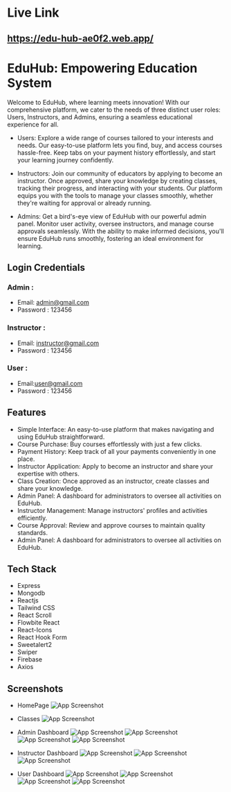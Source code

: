 
# Live Link
## https://edu-hub-ae0f2.web.app/




# EduHub: Empowering Education System

Welcome to EduHub, where learning meets innovation! With our comprehensive platform, we cater to the needs of three distinct user roles: Users, Instructors, and Admins, ensuring a seamless educational experience for all.

*  Users:
Explore a wide range of courses tailored to your interests and needs. Our easy-to-use platform lets you find, buy, and access courses hassle-free. Keep tabs on your payment history effortlessly, and start your learning journey confidently.

* Instructors:
Join our community of educators by applying to become an instructor. Once approved, share your knowledge by creating classes, tracking their progress, and interacting with your students. Our platform equips you with the tools to manage your classes smoothly, whether they're waiting for approval or already running.

*  Admins:
Get a bird's-eye view of EduHub with our powerful admin panel. Monitor user activity, oversee instructors, and manage course approvals seamlessly. With the ability to make informed decisions, you'll ensure EduHub runs smoothly, fostering an ideal environment for learning.


## Login Credentials
### Admin :
- Email: admin@gmail.com
- Password : 123456
### Instructor :
- Email: instructor@gmail.com
- Password : 123456
### User :
- Email:user@gmail.com
- Password : 123456


## Features

- Simple Interface: An easy-to-use platform that makes navigating and using EduHub straightforward.
- Course Purchase: Buy courses effortlessly with just a few clicks.
- Payment History: Keep track of all your payments conveniently in one place.
- Instructor Application: Apply to become an instructor and share your expertise with others.
- Class Creation: Once approved as an instructor, create classes and share your knowledge.
- Admin Panel: A dashboard for administrators to oversee all activities on EduHub.
- Instructor Management: Manage instructors' profiles and activities efficiently.
- Course Approval: Review and approve courses to maintain quality standards.
- Admin Panel: A dashboard for administrators to oversee all activities on EduHub.


## Tech Stack


* Express
* Mongodb
* Reactjs
* Tailwind CSS
* React Scroll
* Flowbite React
* React-Icons
* React Hook Form
* Sweetalert2
* Swiper
* Firebase
* Axios

## Screenshots
- HomePage
![App Screenshot](https://i.ibb.co/rs9Z7Gt/home.png)
- Classes
![App Screenshot](https://i.ibb.co/4Spc981/class.png)


- Admin Dashboard
![App Screenshot](https://i.ibb.co/dPcjpnQ/admin-home.png)
![App Screenshot](https://i.ibb.co/Ctqj1Sv/admin-manage-class.png)
![App Screenshot](https://i.ibb.co/gMpVV15/admin-user.png)
![App Screenshot](https://i.ibb.co/Lp5W2mP/admin-application.png)

- Instructor Dashboard
![App Screenshot](https://i.ibb.co/nn42ccZ/ins-myclass.png)
![App Screenshot](https://i.ibb.co/98sBycF/instructor-add-class.pngg)
![App Screenshot](https://i.ibb.co/7Qj1CTV/ins-pend.png)


- User Dashboard
![App Screenshot](https://i.ibb.co/H7KpKP2/user-enroll-course.png)
![App Screenshot](https://i.ibb.co/CKxPYTr/user-select-course.png)
![App Screenshot](https://i.ibb.co/FHYkhM9/user-pay.png)
![App Screenshot](https://i.ibb.co/D7CrFm2/user-application.png)











